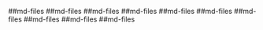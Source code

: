 ##md-files
##md-files
##md-files
##md-files
##md-files
##md-files
##md-files
##md-files
##md-files
##md-files
